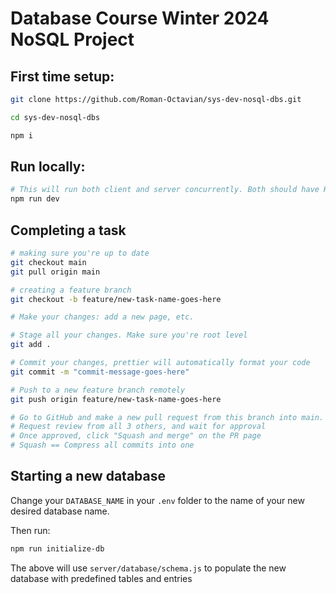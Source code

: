 # Database Course Winter 2024 NoSQL Project

## First time setup:
```bash
git clone https://github.com/Roman-Octavian/sys-dev-nosql-dbs.git
```

```bash
cd sys-dev-nosql-dbs
```

```bash
npm i
```

## Run locally:

```bash
# This will run both client and server concurrently. Both should have HMR enabled
npm run dev
```

## Completing a task

```bash
# making sure you're up to date
git checkout main
git pull origin main
```

```bash
# creating a feature branch
git checkout -b feature/new-task-name-goes-here
```

```bash
# Make your changes: add a new page, etc.
```

```bash
# Stage all your changes. Make sure you're root level
git add .
```

```bash
# Commit your changes, prettier will automatically format your code
git commit -m "commit-message-goes-here"
```

```bash
# Push to a new feature branch remotely
git push origin feature/new-task-name-goes-here
```

```bash
# Go to GitHub and make a new pull request from this branch into main.
# Request review from all 3 others, and wait for approval
# Once approved, click "Squash and merge" on the PR page
# Squash == Compress all commits into one
```

## Starting a new database

Change your `DATABASE_NAME` in your `.env` folder to the name of your new desired database name.

Then run:
```bash
npm run initialize-db
```

The above will use `server/database/schema.js` to populate the new database with predefined tables
and entries
